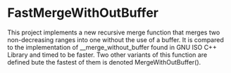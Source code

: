 # FastMergeWithOutBuffer
This project implements a new recursive merge function that merges two non-decreasing ranges into one without the use of a buffer. It is compared to the implementation of __merge_without_buffer found in GNU ISO C++ Library and timed to be faster. Two other variants of this function are defined bute the fastest of them is denoted MergeWithOutBuffer().
